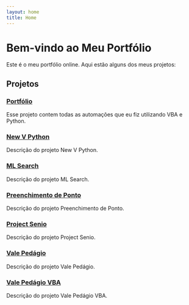 ```yaml
---
layout: home
title: Home
---
```


# Bem-vindo ao Meu Portfólio

Este é o meu portfólio online. Aqui estão alguns dos meus projetos:

## Projetos

### [Portfólio](https://github.com/Scsant/portifolio)
Esse projeto contem todas as automações que eu fiz utilizando VBA e Python.


### [New V Python](https://github.com/Scsant/newVPython)
Descrição do projeto New V Python.

### [ML Search](https://github.com/Scsant/MLsearch)
Descrição do projeto ML Search.

### [Preenchimento de Ponto](https://github.com/Scsant/preenchimento_Ponto)
Descrição do projeto Preenchimento de Ponto.

### [Project Senio](https://github.com/Scsant/projectSenio)
Descrição do projeto Project Senio.

### [Vale Pedágio](https://github.com/Scsant/Vale_Pedagio)
Descrição do projeto Vale Pedágio.

### [Vale Pedágio VBA](https://github.com/Scsant/valepedagioVBA)
Descrição do projeto Vale Pedágio VBA.
